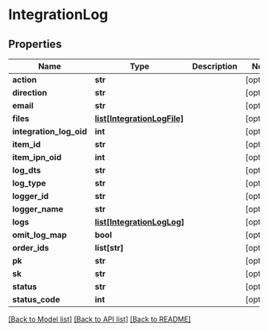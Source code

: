# IntegrationLog

## Properties
Name | Type | Description | Notes
------------ | ------------- | ------------- | -------------
**action** | **str** |  | [optional] 
**direction** | **str** |  | [optional] 
**email** | **str** |  | [optional] 
**files** | [**list[IntegrationLogFile]**](IntegrationLogFile.md) |  | [optional] 
**integration_log_oid** | **int** |  | [optional] 
**item_id** | **str** |  | [optional] 
**item_ipn_oid** | **int** |  | [optional] 
**log_dts** | **str** |  | [optional] 
**log_type** | **str** |  | [optional] 
**logger_id** | **str** |  | [optional] 
**logger_name** | **str** |  | [optional] 
**logs** | [**list[IntegrationLogLog]**](IntegrationLogLog.md) |  | [optional] 
**omit_log_map** | **bool** |  | [optional] 
**order_ids** | **list[str]** |  | [optional] 
**pk** | **str** |  | [optional] 
**sk** | **str** |  | [optional] 
**status** | **str** |  | [optional] 
**status_code** | **int** |  | [optional] 

[[Back to Model list]](../README.md#documentation-for-models) [[Back to API list]](../README.md#documentation-for-api-endpoints) [[Back to README]](../README.md)


